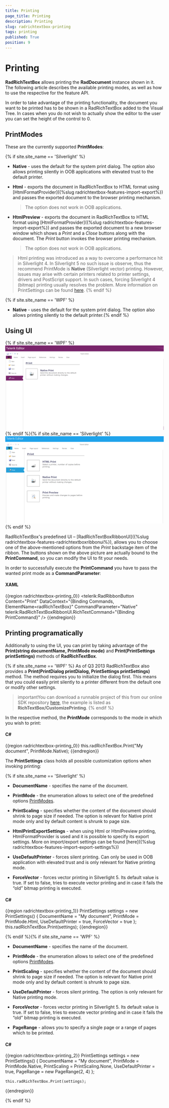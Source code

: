 ```yaml
---
title: Printing
page_title: Printing
description: Printing
slug: radrichtextbox-printing
tags: printing
published: True
position: 9
---
```


# Printing



__RadRichTextBox__ allows printing the __RadDocument__ instance shown in it. The following article describes the available printing modes, as well as how to use the respective for the feature API.
      

In order to take advantage of the printing functionality, the document you want to be printed has to be shown in a RadRichTextBox added to the Visual Tree. In cases when you do not wish to actually show the editor to the user you can set the height of the control to 0.
      

## PrintModes

These are the currently supported __PrintModes__:
        
{% if site.site_name == 'Silverlight' %}
* __Native__ - uses the default for the system print dialog. The option also allows printing silently in OOB applications with elevated trust to the default printer.
              

* __Html__ - exports the document in RadRichTextBox to HTML format using [HtmlFormatProvider]({%slug radrichtextbox-features-import-export%}) and passes the exported document to the browser printing mechanism.
              
	>The option does not work in OOB applications.

* __HtmlPreview__ - exports the document in RadRichTextBox to HTML format using [HtmlFormatProvider]({%slug radrichtextbox-features-import-export%}) and passes the exported document to a new browser window which shows a *Print* and a *Close* buttons along with the document. The *Print* button invokes the browser printing mechanism.

	>The option does not work in OOB applications.

>Html printing was introduced as a way to overcome a performance hit in Silverlight 4. In Silverlight 5 no such issue is observe, thus the recommend PrintMode is __Native__ (Silverlight vector) printing. However, issues may arise with certain printers related to printer settings, drivers and PostScript support. In such cases, forcing Silverlight 4 (bitmap) printing usually resolves the problem. More information on PrintSettings can be found  [here](#printing-programatically). {% endif %}

{% if site.site_name == 'WPF' %}

* __Native__ - uses the default for the system print dialog. The option also allows printing silently to the default printer.{% endif %}

## Using UI

{% if site.site_name == 'WPF' %}![Rad Rich Text Box Printing 01](images/RadRichTextBox_Printing_01.png){% endif %}{% if site.site_name == 'Silverlight' %}![Rad Rich Text Box Printing 02](images/RadRichTextBox_Printing_02.png){% endif %}

RadRichTextBox's predefined UI – [RadRichTextBoxRibbonUI]({%slug radrichtextbox-features-radrichtextboxribbonui%}), allows you to choose one of the above-mentioned options from the *Print* backstage item of the ribbon. The buttons shown on the above picture are actually bound to the __PrintCommand__, so you can modify the UI to fit your needs.
        

In order to successfully execute the __PrintCommand__ you have to pass the wanted print mode as a __CommandParameter__:
        

#### __XAML__

{{region radrichtextbox-printing_0}}
    <telerik:RadRibbonButton Content="Print" DataContext="{Binding Commands, ElementName=radRichTextBox}" 
	  CommandParameter="Native" telerik:RadRichTextBoxRibbonUI.RichTextCommand="{Binding PrintCommand}" />
{{endregion}}



## Printing programatically

Additionally to using the UI, you can print by taking advantage of the __Print(string documentName, PrintMode mode)__ and __Print(PrintSettings printSettings)__ methods of __RadRichTextBox__.

{% if site.site_name == 'WPF' %}
As of Q3 2013 RadRichTextBox also provides a __Print(PrintDialog printDialog, PrintSettings printSettings)__ method. The method requires you to initialize the dialog first. This means that you could easily print silently to a printer different from the default one or modify other settings.
          

>importantYou can download a runnable project of this from our online SDK repository [here](https://github.com/telerik/xaml-sdk/tree/master/), the example is listed as __RichTextBox/CustomizePrinting__.
{% endif %}

In the respective method, the __PrintMode__ corresponds to the mode in which you wish to print:
        

#### __C#__

{{region radrichtextbox-printing_0}}
    this.radRichTextBox.Print("My document", PrintMode.Native);
{{endregion}}



The __PrintSettings__ class holds all possible customization options when invoking printing:

{% if site.site_name == 'Silverlight' %}

* __DocumentName__ - specifies the name of the document.
              

* __PrintMode__ - the enumeration allows to select one of the predefined options [PrintModes](#printmodes).
              

* __PrintScaling__ - specifies whether the content of the document should shrink to page size if needed. The option is relevant for Native print mode only and by default content is shrunk to page size.
              

* __HtmlPrintExportSettings__ - when using Html or HtmlPreview printing, HtmlFormatProvider is used and it is possible to specify its export settings. More on import/export settings can be found [here]({%slug radrichtextbox-features-import-export-settings%})

* __UseDefaultPrinter__ - forces silent printing. Can only be used in OOB application with elevated trust and is only relevant for Native printing mode.
              

* __ForceVector__ - forces vector printing in Silverlight 5. Its default value is true. If set to false, tries to execute vector printing and in case it fails the “old” bitmap printing is executed.
              

#### __C#__

{{region radrichtextbox-printing_1}}
    PrintSettings settings = new PrintSettings()
    {
        DocumentName = "My document",
        PrintMode = PrintMode.Html,
        UseDefaultPrinter = true,
        ForceVector = true
    };
    this.radRichTextBox.Print(settings);
{{endregion}}

{% endif %}{% if site.site_name == 'WPF' %}

* __DocumentName__ - specifies the name of the document.
              

* __PrintMode__ - the enumeration allows to select one of the predefined options [PrintModes](#printmodes).
              

* __PrintScaling__ - specifies whether the content of the document should shrink to page size if needed. The option is relevant for Native print mode only and by default content is shrunk to page size.
              

* __UseDefaultPrinter__ - forces silent printing. The option is only relevant for Native printing mode.
              

* __ForceVector__ - forces vector printing in Silverlight 5. Its default value is true. If set to false, tries to execute vector printing and in case it fails the “old” bitmap printing is executed.
              

* __PageRange__ - allows you to specify a single page or a range of pages which to be printed.
              

#### __C#__

{{region radrichtextbox-printing_2}}
    PrintSettings settings = new PrintSettings()
    {
        DocumentName = "My document",
        PrintMode = PrintMode.Native,
        PrintScaling = PrintScaling.None,
        UseDefaultPrinter = true,
        PageRange = new PageRange(2, 4)
    };

    this.radRichTextBox.Print(settings);
{{endregion}}

{% endif %}

